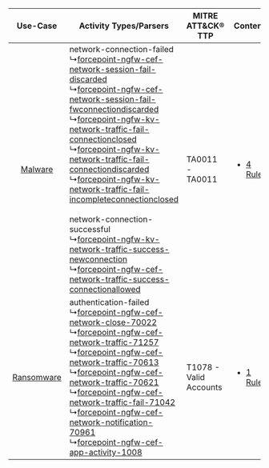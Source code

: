 |    Use-Case    | Activity Types/Parsers    | MITRE ATT&CK® TTP          | Content    |
|:----:| ---- | ---- | ---- |
|    [Malware](../../../UseCases/uc_malware.md)    |  network-connection-failed<br> ↳[forcepoint-ngfw-cef-network-session-fail-discarded](Ps/pC_forcepointngfwcefnetworksessionfaildiscarded.md)<br> ↳[forcepoint-ngfw-cef-network-session-fail-fwconnectiondiscarded](Ps/pC_forcepointngfwcefnetworksessionfailfwconnectiondiscarded.md)<br> ↳[forcepoint-ngfw-kv-network-traffic-fail-connectionclosed](Ps/pC_forcepointngfwkvnetworktrafficfailconnectionclosed.md)<br> ↳[forcepoint-ngfw-kv-network-traffic-fail-connectiondiscarded](Ps/pC_forcepointngfwkvnetworktrafficfailconnectiondiscarded.md)<br> ↳[forcepoint-ngfw-kv-network-traffic-fail-incompleteconnectionclosed](Ps/pC_forcepointngfwkvnetworktrafficfailincompleteconnectionclosed.md)<br><br> network-connection-successful<br> ↳[forcepoint-ngfw-kv-network-traffic-success-newconnection](Ps/pC_forcepointngfwkvnetworktrafficsuccessnewconnection.md)<br> ↳[forcepoint-ngfw-cef-network-traffic-success-connectionallowed](Ps/pC_forcepointngfwcefnetworktrafficsuccessconnectionallowed.md)<br> | TA0011 - TA0011<br>        | [<ul><li>4 Rules</li></ul>](RM/r_m_forcepoint_forcepoint_next-gen_firewall_Malware.md)    |
| [Ransomware](../../../UseCases/uc_ransomware.md) |  authentication-failed<br> ↳[forcepoint-ngfw-cef-network-close-70022](Ps/pC_forcepointngfwcefnetworkclose70022.md)<br> ↳[forcepoint-ngfw-cef-network-traffic-71257](Ps/pC_forcepointngfwcefnetworktraffic71257.md)<br> ↳[forcepoint-ngfw-cef-network-traffic-70613](Ps/pC_forcepointngfwcefnetworktraffic70613.md)<br> ↳[forcepoint-ngfw-cef-network-traffic-70621](Ps/pC_forcepointngfwcefnetworktraffic70621.md)<br> ↳[forcepoint-ngfw-cef-network-traffic-fail-71042](Ps/pC_forcepointngfwcefnetworktrafficfail71042.md)<br> ↳[forcepoint-ngfw-cef-network-notification-70961](Ps/pC_forcepointngfwcefnetworknotification70961.md)<br> ↳[forcepoint-ngfw-cef-app-activity-1008](Ps/pC_forcepointngfwcefappactivity1008.md)<br>    | T1078 - Valid Accounts<br> | [<ul><li>1 Rules</li></ul>](RM/r_m_forcepoint_forcepoint_next-gen_firewall_Ransomware.md) |